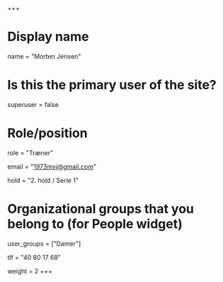 +++
# Display name
name = "Morten Jensen"

# Is this the primary user of the site?
superuser = false

# Role/position
role = "Træner"

email = "1973mvj@gmail.com"

hold = "2. hold / Serie 1"

# Organizational groups that you belong to (for People widget)
user_groups = ["Damer"]

tlf = "40 80 17 68"

weight = 2
+++
